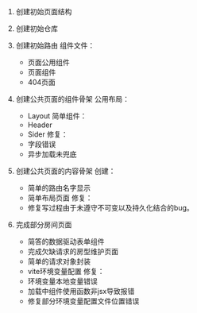 1. 创建初始页面结构

2. 创建初始仓库

3. 创建初始路由
    组件文件：
    - 页面公用组件
    - 页面组件
    - 404页面
4. 创建公共页面的组件骨架
    公用布局：
    - Layout
    简单组件：
    - Header
    - Sider
    修复：
    - 字段错误
    - 异步加载未兜底
5. 创建公共页面的内容骨架
    创建：
    - 简单的路由名字显示
    - 简单布局页面
    修复：
    - 修复写过程由于未遵守不可变以及持久化结合的bug。

6. 完成部分房间页面
    - 简答的数据驱动表单组件
    - 完成欠缺请求的房型维护页面
    - 简单的请求对象封装
    - vite环境变量配置
    修复：
    - 环境变量本地变量错误
    - 加载中组件使用函数非jsx导致报错
    - 修复部分环境变量配置文件位置错误